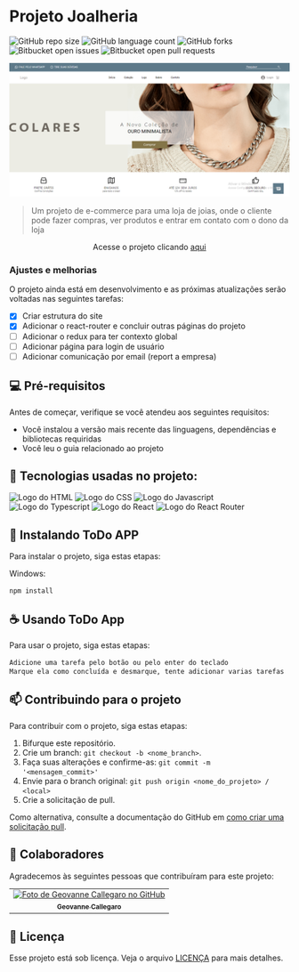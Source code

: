 # Projeto Joalheria

<!---Esses são exemplos. Veja https://shields.io para outras pessoas ou para personalizar este conjunto de escudos. Você pode querer incluir dependências, status do projeto e informações de licença aqui--->

![GitHub repo size](https://img.shields.io/github/repo-size/geovannecallegaro/projeto-joalheria?style=for-the-badge)
![GitHub language count](https://img.shields.io/github/languages/count/geovannecallegaro/projeto-joalheria?style=for-the-badge)
![GitHub forks](https://img.shields.io/github/forks/geovannecallegaro/projeto-joalheria?style=for-the-badge)
![Bitbucket open issues](https://img.shields.io/bitbucket/issues/geovannecallegaro/projeto-joalheria?style=for-the-badge)
![Bitbucket open pull requests](https://img.shields.io/bitbucket/pr-raw/geovannecallegaro/projeto-joalheria?style=for-the-badge)

<img src="joia.png" alt="Imagem do Projeto">

> Um projeto de e-commerce para uma loja de joias, onde o cliente pode fazer compras, ver produtos e entrar em contato com o dono da loja

<p align="center">Acesse o projeto clicando <a href="https://projeto-joalheria.vercel.app/"> aqui </a></p>

### Ajustes e melhorias

O projeto ainda está em desenvolvimento e as próximas atualizações serão voltadas nas seguintes tarefas:

- [x] Criar estrutura do site 
- [x] Adicionar o react-router e concluir outras páginas do projeto
- [ ] Adicionar o redux para ter contexto global 
- [ ] Adicionar página para login de usuário 
- [ ] Adicionar comunicação por email (report a empresa)

## 💻 Pré-requisitos

Antes de começar, verifique se você atendeu aos seguintes requisitos:
<!---Estes são apenas requisitos de exemplo. Adicionar, duplicar ou remover conforme necessário--->
* Você instalou a versão mais recente das linguagens, dependências e bibliotecas requiridas
* Você leu o guia relacionado ao projeto

## 🔧 Tecnologias usadas no projeto: 

<img src="https://img.shields.io/badge/HTML-239120?style=for-the-badge&logo=html5&logoColor=white" alt="Logo do HTML"></img>
<img src="https://img.shields.io/badge/CSS-239120?&style=for-the-badge&logo=css3&logoColor=white" alt="Logo do CSS"></img>
<img src="https://img.shields.io/badge/JavaScript-F7DF1E?style=for-the-badge&logo=javascript&logoColor=black" alt="Logo do Javascript"></img>
<img src="https://img.shields.io/badge/TypeScript-007ACC?style=for-the-badge&logo=typescript&logoColor=white" alt="Logo do Typescript"></img>
<img src="https://img.shields.io/badge/React-20232A?style=for-the-badge&logo=react&logoColor=61DAFB" alt="Logo do React"></img>
<img src="https://img.shields.io/badge/React_Router-CA4245?style=for-the-badge&logo=react-router&logoColor=white" alt="Logo do React Router"></img>

## 🚀 Instalando ToDo APP

Para instalar o projeto, siga estas etapas:

Windows:
```
npm install
```

## ☕ Usando ToDo App

Para usar o projeto, siga estas etapas:

```
Adicione uma tarefa pelo botão ou pelo enter do teclado
Marque ela como concluída e desmarque, tente adicionar varias tarefas
```


## 📫 Contribuindo para o projeto
<!---Se o seu README for longo ou se você tiver algum processo ou etapas específicas que deseja que os contribuidores sigam, considere a criação de um arquivo CONTRIBUTING.md separado--->
Para contribuir com o projeto, siga estas etapas:

1. Bifurque este repositório.
2. Crie um branch: `git checkout -b <nome_branch>`.
3. Faça suas alterações e confirme-as: `git commit -m '<mensagem_commit>'`
4. Envie para o branch original: `git push origin <nome_do_projeto> / <local>`
5. Crie a solicitação de pull.

Como alternativa, consulte a documentação do GitHub em [como criar uma solicitação pull](https://help.github.com/en/github/collaborating-with-issues-and-pull-requests/creating-a-pull-request).

## 🤝 Colaboradores

Agradecemos às seguintes pessoas que contribuíram para este projeto:

<table>
  <tr>
    <td align="center">
      <a href="#">
        <img src="https://avatars.githubusercontent.com/u/89392932" width="100px;" alt="Foto de Geovanne Callegaro no GitHub"/><br>
        <sub>
          <b>Geovanne Callegaro</b>
        </sub>
      </a>
    </td>
  </tr>
</table>

## 📝 Licença

Esse projeto está sob licença. Veja o arquivo [LICENÇA](LICENSE.md) para mais detalhes.
